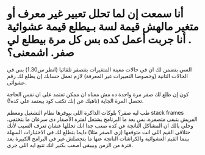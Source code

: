 أنا سمعت إن لما تحلل تعبير غير معرف أو متغير مالهش قيمة لسة بـيطلع قيمة عشوائية . أنا جربت أعمل كده بس كل مرة بيطلع لي صفر. اشمعنى؟
===================
السي بتضمن لك ان فى حالات معينة المتغيرات بتتصفر تلقائيا (انظر $س 1.30$) بس فى الحالات التانية (وخصوصا التعبيرات غير المعرفة) لازم تعمل حسابك إن يطلع لك رقم عشوائى.

كون إن طلع لك صفر مرة واحدة ده مش معناه ان ممكن تعتمد على ان نفس الحاجة تحصل المرة الجاية (ناهيك عن إنك تكتب كود بيعتمد على كده!).

طب ليه صفر؟
بلوكات الذاكرة اللى بيوفرها نظام التشغيل ومعظم 	 stack frames الفريش بتبقى متصفرة.
بس بعد ما البرنامج يشتغل لفترة الأصفار دى سرعان ما بتختفي.
وخلى بالك ان المشاكل الناتجة عن كده صعب جدا انك تحللها عشان تعرف السبب لأنك حتلاقى القيم اللى انت متوقعها (زى الصفر مثلا) دايما بتطلع لك فى الاختبارات السهلة بينما القيم العشوائية والكراشات الناتجة عنها ما بتحصلش غير فى البرامج الكبيرة بعد فترة من الزمن وبيبقى أصعب بكتير انك تتبع ايه اللي جرى.
